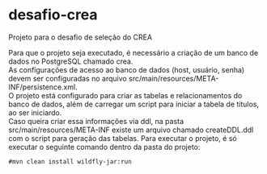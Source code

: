 # desafio-crea
Projeto para o desafio de seleção do CREA

Para que o projeto seja executado, é necessário a criação de um banco de dados no PostgreSQL chamado crea.<br/>
As configurações de acesso ao banco de dados (host, usuário, senha) devem ser configuradas no arquivo src/main/resources/META-INF/persistence.xml.<br/>
O projeto está configurado para criar as tabelas e relacionamentos do banco de dados, além de carregar um script para iniciar a tabela de títulos, ao ser iniciardo.<br/>
Caso queira criar essa informações via ddl, na pasta src/main/resources/META-INF existe um arquivo chamado createDDL.ddl com o script para geração das tabelas.
Para executar o projeto, é só executar o seguinte comando dentro da pasta do projeto:
```console
#mvn clean install wildfly-jar:run
```


